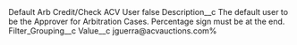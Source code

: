 <?xml version="1.0" encoding="UTF-8"?>
<CustomMetadata xmlns="http://soap.sforce.com/2006/04/metadata" xmlns:xsi="http://www.w3.org/2001/XMLSchema-instance" xmlns:xsd="http://www.w3.org/2001/XMLSchema">
    <label>Default Arb Credit/Check ACV User</label>
    <protected>false</protected>
    <values>
        <field>Description__c</field>
        <value xsi:type="xsd:string">The default user to be the Approver for Arbitration Cases. Percentage sign must be at the end.</value>
    </values>
    <values>
        <field>Filter_Grouping__c</field>
        <value xsi:nil="true"/>
    </values>
    <values>
        <field>Value__c</field>
        <value xsi:type="xsd:string">jguerra@acvauctions.com%</value>
    </values>
</CustomMetadata>
